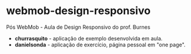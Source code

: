 # webmob-design-responsivo
Pós WebMob - Aula de Design Responsivo do prof. Burnes

* **churrasquito** - aplicação de exemplo desenvolvida em aula.
* **danielsonda** - aplicação de exercício, página pessoal em "one page".
